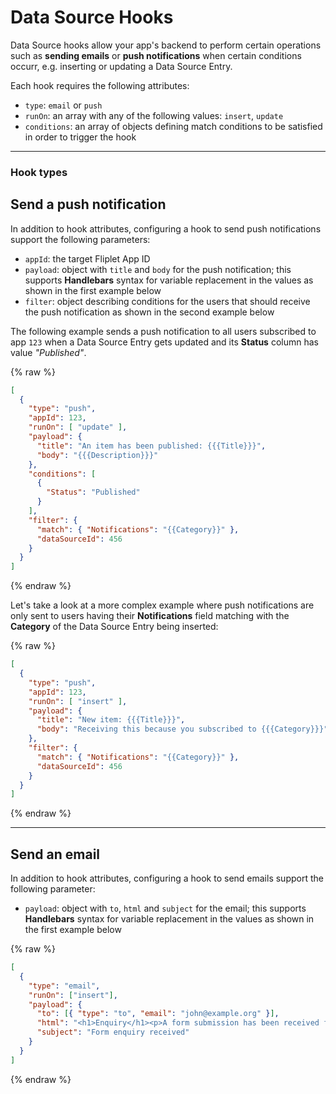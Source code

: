 # Data Source Hooks

Data Source hooks allow your app's backend to perform certain operations such as **sending emails** or **push notifications** when certain conditions occurr, e.g. inserting or updating a Data Source Entry.

Each hook requires the following attributes:

- `type`: `email` or `push`
- `runOn`: an array with any of the following values: `insert`, `update`
- `conditions`: an array of objects defining match conditions to be satisfied in order to trigger the hook

---

### Hook types

## Send a push notification

In addition to hook attributes, configuring a hook to send push notifications support the following parameters:

- `appId`: the target Fliplet App ID
- `payload`: object with `title` and `body` for the push notification; this supports **Handlebars** syntax for variable replacement in the values as shown in the first example below
- `filter`: object describing conditions for the users that should receive the push notification as shown in the second example below

The following example sends a push notification to all users subscribed to app `123` when a Data Source Entry gets updated and its **Status** column has value *"Published"*.

{% raw %}
```json
[
  {
    "type": "push",
    "appId": 123,
    "runOn": [ "update" ],
    "payload": {
      "title": "An item has been published: {{{Title}}}",
      "body": "{{{Description}}}"
    },
    "conditions": [
      {
        "Status": "Published"
      }
    ],
    "filter": {
      "match": { "Notifications": "{{Category}}" },
      "dataSourceId": 456
    }
  }
]
```
{% endraw %}

Let's take a look at a more complex example where push notifications are only sent to users having their **Notifications** field matching with the **Category** of the Data Source Entry being inserted:

{% raw %}
```json
[
  {
    "type": "push",
    "appId": 123,
    "runOn": [ "insert" ],
    "payload": {
      "title": "New item: {{{Title}}}",
      "body": "Receiving this because you subscribed to {{{Category}}}"
    },
    "filter": {
      "match": { "Notifications": "{{Category}}" },
      "dataSourceId": 456
    }
  }
]
```
{% endraw %}

---

## Send an email

In addition to hook attributes, configuring a hook to send emails support the following parameter:

- `payload`: object with `to`, `html` and `subject` for the email; this supports **Handlebars** syntax for variable replacement in the values as shown in the first example below

{% raw %}
```json
[
  {
    "type": "email",
    "runOn": ["insert"],
    "payload": {
      "to": [{ "type": "to", "email": "john@example.org" }],
      "html": "<h1>Enquiry</h1><p>A form submission has been received from {{Name}}</p>",
      "subject": "Form enquiry received"
    }
  }
]
```
{% endraw %}
